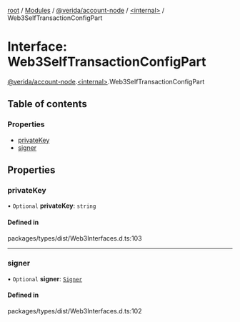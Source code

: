[root](../README.md) / [Modules](../modules.md) / [@verida/account-node](../modules/verida_account_node.md) / [<internal\>](../modules/verida_account_node._internal_.md) / Web3SelfTransactionConfigPart

# Interface: Web3SelfTransactionConfigPart

[@verida/account-node](../modules/verida_account_node.md).[<internal\>](../modules/verida_account_node._internal_.md).Web3SelfTransactionConfigPart

## Table of contents

### Properties

- [privateKey](verida_account_node._internal_.Web3SelfTransactionConfigPart.md#privatekey)
- [signer](verida_account_node._internal_.Web3SelfTransactionConfigPart.md#signer)

## Properties

### privateKey

• `Optional` **privateKey**: `string`

#### Defined in

packages/types/dist/Web3Interfaces.d.ts:103

___

### signer

• `Optional` **signer**: [`Signer`](../classes/verida_account_node._internal_.Signer.md)

#### Defined in

packages/types/dist/Web3Interfaces.d.ts:102
